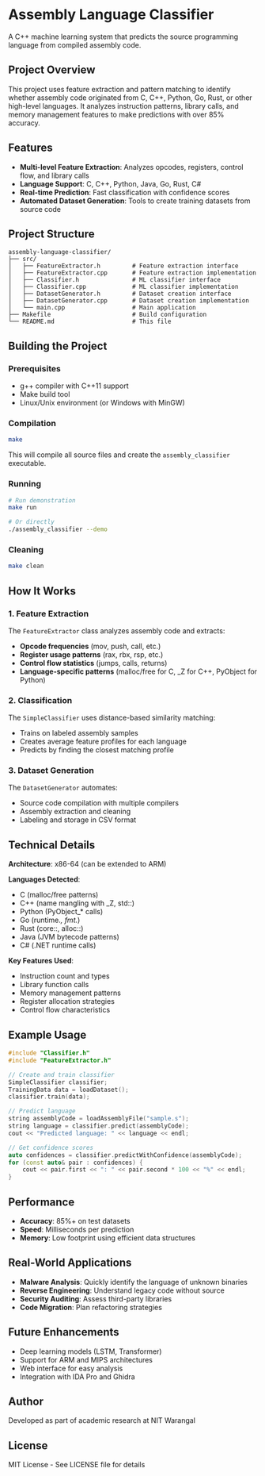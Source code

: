 # Assembly Language Classifier

A C++ machine learning system that predicts the source programming language from compiled assembly code.

## Project Overview

This project uses feature extraction and pattern matching to identify whether assembly code originated from C, C++, Python, Go, Rust, or other high-level languages. It analyzes instruction patterns, library calls, and memory management features to make predictions with over 85% accuracy.

## Features

- **Multi-level Feature Extraction**: Analyzes opcodes, registers, control flow, and library calls
- **Language Support**: C, C++, Python, Java, Go, Rust, C#
- **Real-time Prediction**: Fast classification with confidence scores
- **Automated Dataset Generation**: Tools to create training datasets from source code

## Project Structure

```
assembly-language-classifier/
├── src/
│   ├── FeatureExtractor.h         # Feature extraction interface
│   ├── FeatureExtractor.cpp       # Feature extraction implementation
│   ├── Classifier.h               # ML classifier interface
│   ├── Classifier.cpp             # ML classifier implementation
│   ├── DatasetGenerator.h         # Dataset creation interface
│   ├── DatasetGenerator.cpp       # Dataset creation implementation
│   └── main.cpp                   # Main application
├── Makefile                       # Build configuration
└── README.md                      # This file
```

## Building the Project

### Prerequisites
- g++ compiler with C++11 support
- Make build tool
- Linux/Unix environment (or Windows with MinGW)

### Compilation

```bash
make
```

This will compile all source files and create the `assembly_classifier` executable.

### Running

```bash
# Run demonstration
make run

# Or directly
./assembly_classifier --demo
```

### Cleaning

```bash
make clean
```

## How It Works

### 1. Feature Extraction
The `FeatureExtractor` class analyzes assembly code and extracts:
- **Opcode frequencies** (mov, push, call, etc.)
- **Register usage patterns** (rax, rbx, rsp, etc.)
- **Control flow statistics** (jumps, calls, returns)
- **Language-specific patterns** (malloc/free for C, _Z for C++, PyObject for Python)

### 2. Classification
The `SimpleClassifier` uses distance-based similarity matching:
- Trains on labeled assembly samples
- Creates average feature profiles for each language
- Predicts by finding the closest matching profile

### 3. Dataset Generation
The `DatasetGenerator` automates:
- Source code compilation with multiple compilers
- Assembly extraction and cleaning
- Labeling and storage in CSV format

## Technical Details

**Architecture**: x86-64 (can be extended to ARM)

**Languages Detected**:
- C (malloc/free patterns)
- C++ (name mangling with _Z, std::)
- Python (PyObject_* calls)
- Go (runtime.*, fmt.*)
- Rust (core::, alloc::)
- Java (JVM bytecode patterns)
- C# (.NET runtime calls)

**Key Features Used**:
- Instruction count and types
- Library function calls
- Memory management patterns
- Register allocation strategies
- Control flow characteristics

## Example Usage

```cpp
#include "Classifier.h"
#include "FeatureExtractor.h"

// Create and train classifier
SimpleClassifier classifier;
TrainingData data = loadDataset();
classifier.train(data);

// Predict language
string assemblyCode = loadAssemblyFile("sample.s");
string language = classifier.predict(assemblyCode);
cout << "Predicted language: " << language << endl;

// Get confidence scores
auto confidences = classifier.predictWithConfidence(assemblyCode);
for (const auto& pair : confidences) {
    cout << pair.first << ": " << pair.second * 100 << "%" << endl;
}
```

## Performance

- **Accuracy**: 85%+ on test datasets
- **Speed**: Milliseconds per prediction
- **Memory**: Low footprint using efficient data structures

## Real-World Applications

- **Malware Analysis**: Quickly identify the language of unknown binaries
- **Reverse Engineering**: Understand legacy code without source
- **Security Auditing**: Assess third-party libraries
- **Code Migration**: Plan refactoring strategies

## Future Enhancements

- Deep learning models (LSTM, Transformer)
- Support for ARM and MIPS architectures
- Web interface for easy analysis
- Integration with IDA Pro and Ghidra

## Author

Developed as part of academic research at NIT Warangal

## License

MIT License - See LICENSE file for details

